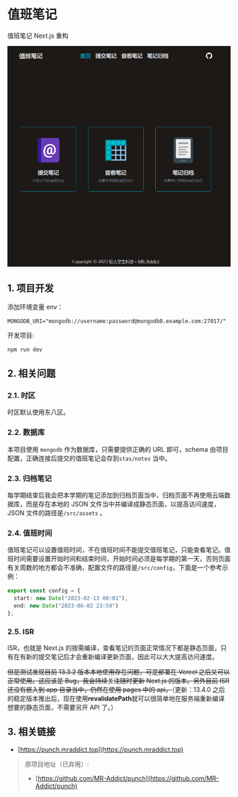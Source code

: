 # 值班笔记

值班笔记 Next.js 重构

![preview](preview.png)

## 1. 项目开发

添加环境变量 env：

```env
MONGODB_URI="mongodb://username:password@mongodb0.example.com:27017/"
```

开发项目:

```bash
npm run dev
```

## 2. 相关问题

### 2.1. 时区

时区默认使用东八区。

### 2.2. 数据库

本项目使用 `mongodb` 作为数据库，只需要提供正确的 URL 即可，schema 由项目配置，正确连接后提交的值班笔记会存到`stas/notes` 当中。

### 2.3. 归档笔记

每学期结束后我会把本学期的笔记添加到归档页面当中，归档页面不再使用云端数据库，而是存在本地的 JSON 文件当中并编译成静态页面，以提高访问速度，JSON 文件的路径是`/src/assets` 。

### 2.4. 值班时间

值班笔记可以设置值班时间，不在值班时间不能提交值班笔记，只能查看笔记。值班时间需要设置开始时间和结束时间，开始时间必须是每学期的第一天，否则页面有关周数的地方都会不准确，配置文件的路径是`/src/config`，下面是一个参考示例：

```ts
export const config = {
  start: new Date("2023-02-13 00:01"),
  end: new Date("2023-06-02 23:59")
};
```

### 2.5. ISR

ISR，也就是 Next.js 的按需编译，查看笔记的页面正常情况下都是静态页面，只有在有新的提交笔记后才会重新编译更新页面，因此可以大大提高访问速度。

~~但是测试发现目前 13.3.2 版本本地使用存在问题，可是部署在 Vercel 之后又可以正常使用。这应该是 Bug，我会持续关注随时更新 Next.js 的版本。另外目前 ISR 还没有嵌入到 app 目录当中，仍然在使用 pages 中的 api。~~（更新：13.4.0 之后的稳定版本推出后，现在使用**revalidatePath**就可以很简单地在服务端重新编译想要的静态页面，不需要另开 API 了。）

## 3. 相关链接

- [https://punch.mraddict.top](https://punch.mraddict.top)

> 原项目地址（已弃用）:
>
> - [https://github.com/MR-Addict/punch](https://github.com/MR-Addict/punch)

